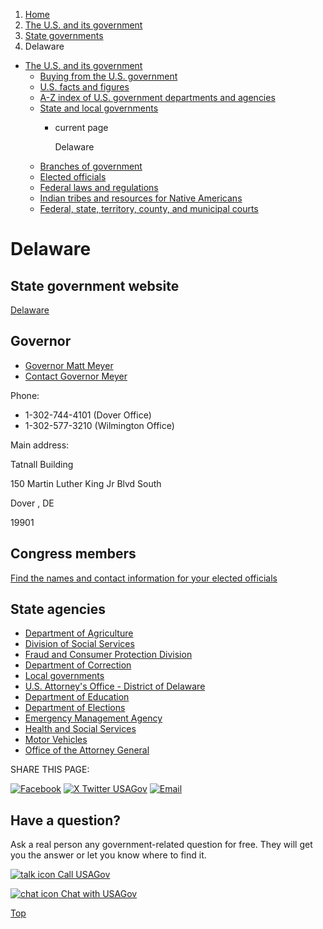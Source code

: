 1. [Home](/)
2. [The U.S. and its government](/about-the-us)
3. [State governments](/state-governments)
4. Delaware

* [The U.S. and its government](/about-the-us)
  + [Buying from the U.S. government](/buy-from-government)
  + [U.S. facts and figures](/facts-figures)
  + [A-Z index of U.S. government departments and agencies](/agency-index)
  + [State and local governments](/state-local-governments)
    - current page

      Delaware
  + [Branches of government](/branches-of-government)
  + [Elected officials](/elected-officials)
  + [Federal laws and regulations](/laws-and-regulations)
  + [Indian tribes and resources for Native Americans](/tribes)
  + [Federal, state, territory, county, and municipal courts](/courts)

Delaware
========

State government website
------------------------

[Delaware](https://delaware.gov/)

Governor
--------

* [Governor Matt Meyer](https://governor.delaware.gov/)
* [Contact Governor Meyer](https://governor.delaware.gov/contact/)

Phone:

* 1-302-744-4101 (Dover Office)
* 1-302-577-3210 (Wilmington Office)

Main address:

Tatnall Building
  

150 Martin Luther King Jr Blvd South
  

Dover
,
DE

19901

Congress members
----------------

[Find the names and contact information for your elected officials](/elected-officials)

State agencies
--------------

* [Department of Agriculture](https://agriculture.delaware.gov/)
* [Division of Social Services](https://www.dhss.delaware.gov/dhss/dss/)
* [Fraud and Consumer Protection Division](https://attorneygeneral.delaware.gov/fraud/cpu/)
* [Department of Correction](https://doc.delaware.gov/)
* [Local governments](https://delaware.gov/guides/municipalities/)
* [U.S. Attorney's Office - District of Delaware](https://www.justice.gov/usao-de)
* [Department of Education](https://education.delaware.gov/)
* [Department of Elections](https://elections.delaware.gov/index.shtml)
* [Emergency Management Agency](https://dema.delaware.gov/)
* [Health and Social Services](https://www.dhss.delaware.gov/dhss/)
* [Motor Vehicles](https://www.dmv.de.gov/)
* [Office of the Attorney General](https://attorneygeneral.delaware.gov/)

SHARE THIS PAGE:

[![Facebook](/themes/custom/usagov/images/social-media-icons/Facebook_Icon.svg)](https://www.facebook.com/sharer/sharer.php?u=https://www.usa.gov/states/delaware&v=3)
[![X Twitter USAGov](/themes/custom/usagov/images/social-media-icons/X_Twitter_Icon.svg?version=2)](https://twitter.com/intent/tweet?source=webclient&text=https://www.usa.gov/states/delaware)
[![Email](/themes/custom/usagov/images/social-media-icons/Email_Icon.svg?version=2)](mailto:?subject=https://www.usa.gov/states/delaware)

Have a question?
----------------

Ask a real person any government-related question for free. They will get you the answer or let you know where to find it.

[![talk icon](/themes/custom/usagov/images/ICONS_talk.png)
Call USAGov](/phone)

[![chat icon](/themes/custom/usagov/images/ICONS_chat.png)
Chat with USAGov](/chat)

[Top](#main-content)